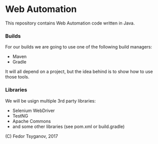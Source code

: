 # Web Automation

This repository contains Web Automation code written in Java. 

### Builds

For our builds we are going to use one of the following build managers:

  -  Maven
  -  Gradle

It will all depend on a project, but the idea behind is to show how to use those tools.

### Libraries

We will be usign multiple 3rd party libraries:

  -  Selenium WebDriver
  -  TestNG
  -  Apache Commons
  -  and some other libraries (see pom.xml or build.gradle)


(C) Fedor Tsyganov, 2017